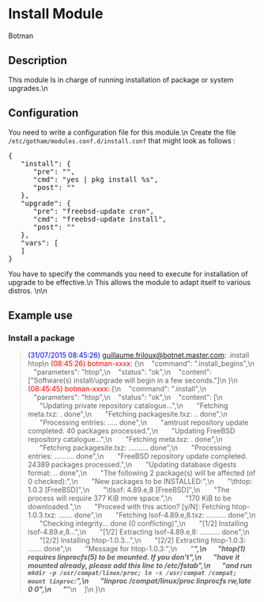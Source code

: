 # Install Module

<span class="label label-primary">Botman</span>

## Description

This module Is in charge of running installation of package or system upgrades.\n

## Configuration

You need to write a configuration file for this module.\n
Create the file `/etc/gotham/modules.conf.d/install.conf` that might look as follows :
<pre>
{
   "install": {
      "pre": "",
      "cmd": "yes | pkg install %s",
      "post": ""
   },
   "upgrade": {
      "pre": "freebsd-update cron",
      "cmd": "freebsd-update install",
      "post": ""
   },
   "vars": [
   ]
}
</pre>
You have to specify the commands you need to execute for installation of upgrade to be effective.\n
This allows the module to adapt itself to various distros.
\n\n

## Example use

### Install a package

> <span style="color:blue">(31/07/2015 08:45:26) guillaume.friloux@botnet.master.com:</span> .install htop\n
> <span style="color:red">(08:45:26) botman-xxxx:</span> {\n
> &nbsp;&nbsp;&nbsp;"command":  ".install_begins",\n
> &nbsp;&nbsp;&nbsp;"parameters":  "htop",\n
> &nbsp;&nbsp;&nbsp;"status":   "ok",\n
> &nbsp;&nbsp;&nbsp;"content":  ["Software(s) install/upgrade will begin in a few seconds."]\n
> }\n
> <span style="color:red">(08:45:45) botman-xxxx:</span> {\n
> &nbsp;&nbsp;&nbsp;"command":  ".install",\n
> &nbsp;&nbsp;&nbsp;"parameters":  "htop",\n
> &nbsp;&nbsp;&nbsp;"status":   "ok",\n
> &nbsp;&nbsp;&nbsp;"content":  [\n
> &nbsp;&nbsp;&nbsp;&nbsp;&nbsp;&nbsp;"Updating private repository catalogue...",\n
> &nbsp;&nbsp;&nbsp;&nbsp;&nbsp;&nbsp;"Fetching meta.txz: . done",\n
> &nbsp;&nbsp;&nbsp;&nbsp;&nbsp;&nbsp;"Fetching packagesite.txz: .. done",\n
> &nbsp;&nbsp;&nbsp;&nbsp;&nbsp;&nbsp;"Processing entries: ..... done",\n
> &nbsp;&nbsp;&nbsp;&nbsp;&nbsp;&nbsp;"amtrust repository update completed. 40 packages processed.",\n
> &nbsp;&nbsp;&nbsp;&nbsp;&nbsp;&nbsp;"Updating FreeBSD repository catalogue...",\n
> &nbsp;&nbsp;&nbsp;&nbsp;&nbsp;&nbsp;"Fetching meta.txz: . done",\n
> &nbsp;&nbsp;&nbsp;&nbsp;&nbsp;&nbsp;"Fetching packagesite.txz: .......... done",\n
> &nbsp;&nbsp;&nbsp;&nbsp;&nbsp;&nbsp;"Processing entries: .......... done",\n
> &nbsp;&nbsp;&nbsp;&nbsp;&nbsp;&nbsp;"FreeBSD repository update completed. 24389 packages processed.",\n
> &nbsp;&nbsp;&nbsp;&nbsp;&nbsp;&nbsp;"Updating database digests format: .. done",\n
> &nbsp;&nbsp;&nbsp;&nbsp;&nbsp;&nbsp;"The following 2 package(s) will be affected (of 0 checked):",\n
> &nbsp;&nbsp;&nbsp;&nbsp;&nbsp;&nbsp;"New packages to be INSTALLED:",\n
> &nbsp;&nbsp;&nbsp;&nbsp;&nbsp;&nbsp;"\thtop: 1.0.3 [FreeBSD]",\n
> &nbsp;&nbsp;&nbsp;&nbsp;&nbsp;&nbsp;"\tlsof: 4.89.e,8 [FreeBSD]",\n
> &nbsp;&nbsp;&nbsp;&nbsp;&nbsp;&nbsp;"The process will require 377 KiB more space.",\n
> &nbsp;&nbsp;&nbsp;&nbsp;&nbsp;&nbsp;"170 KiB to be downloaded.",\n
> &nbsp;&nbsp;&nbsp;&nbsp;&nbsp;&nbsp;"Proceed with this action? [y/N]: Fetching htop-1.0.3.txz: ....... done",\n
> &nbsp;&nbsp;&nbsp;&nbsp;&nbsp;&nbsp;"Fetching lsof-4.89.e,8.txz: .......... done",\n
> &nbsp;&nbsp;&nbsp;&nbsp;&nbsp;&nbsp;"Checking integrity... done (0 conflicting)",\n
> &nbsp;&nbsp;&nbsp;&nbsp;&nbsp;&nbsp;"[1/2] Installing lsof-4.89.e,8...",\n
> &nbsp;&nbsp;&nbsp;&nbsp;&nbsp;&nbsp;"[1/2] Extracting lsof-4.89.e,8: .......... done",\n
> &nbsp;&nbsp;&nbsp;&nbsp;&nbsp;&nbsp;"[2/2] Installing htop-1.0.3...",\n
> &nbsp;&nbsp;&nbsp;&nbsp;&nbsp;&nbsp;"[2/2] Extracting htop-1.0.3: ....... done",\n
> &nbsp;&nbsp;&nbsp;&nbsp;&nbsp;&nbsp;"Message for htop-1.0.3:",\n
> &nbsp;&nbsp;&nbsp;&nbsp;&nbsp;&nbsp;"***********************************************************",\n
> &nbsp;&nbsp;&nbsp;&nbsp;&nbsp;&nbsp;"htop(1) requires linprocfs(5) to be mounted. If you don't",\n
> &nbsp;&nbsp;&nbsp;&nbsp;&nbsp;&nbsp;"have it mounted already, please add this line to /etc/fstab",\n
> &nbsp;&nbsp;&nbsp;&nbsp;&nbsp;&nbsp;"and run `mkdir -p /usr/compat/linux/proc; ln -s /usr/compat /compat; mount linproc`:",\n
> &nbsp;&nbsp;&nbsp;&nbsp;&nbsp;&nbsp;"linproc /compat/linux/proc linprocfs rw,late 0 0",\n
> &nbsp;&nbsp;&nbsp;&nbsp;&nbsp;&nbsp;"***********************************************************"\n
> &nbsp;&nbsp;&nbsp;]\n
> }\n
